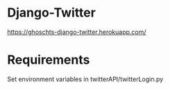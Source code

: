 # Django-Twitter
https://ghoschts-django-twitter.herokuapp.com/

# Requirements
Set environment variables in twitterAPI/twitterLogin.py
